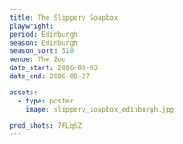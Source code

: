```yaml
---
title: The Slippery Soapbox
playwright:
period: Edinburgh
season: Edinburgh
season_sort: 510
venue: The Zoo
date_start: 2006-08-03
date_end: 2006-08-27

assets:
  - type: poster
    image: slippery_soapbox_edinburgh.jpg

prod_shots: 7FLqSZ
---
```


